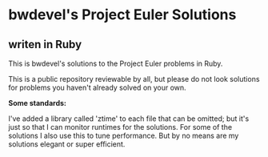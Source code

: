 bwdevel's Project Euler Solutions
=================================

writen in Ruby
--------------


This is bwdevel's solutions to the Project Euler problems in Ruby.

This is a public repository reviewable by all, but please do not look solutions for problems you haven't already solved on your own.

**Some standards:**

I've added a library called 'ztime' to each file that can be omitted; but it's just so that I can monitor runtimes for the solutions. For some of the solutions I also use this to tune performance. But by no means are my solutions elegant or super efficient.